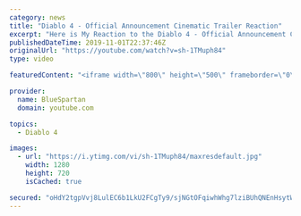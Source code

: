 ```yaml
---
category: news
title: "Diablo 4 - Official Announcement Cinematic Trailer Reaction"
excerpt: "Here is My Reaction to the Diablo 4 - Official Announcement Cinematic Trailer Let me know what you thought of thought of the cinematic in the comments down ..."
publishedDateTime: 2019-11-01T22:37:46Z
originalUrl: "https://youtube.com/watch?v=sh-1TMuph84"
type: video

featuredContent: "<iframe width=\"800\" height=\"500\" frameborder=\"0\" src=\"https://www.youtube.com/embed/sh-1TMuph84\" allow=\"accelerometer; autoplay; encrypted-media; gyroscope; picture-in-picture\" allowfullscreen></iframe>"

provider:
  name: BlueSpartan
  domain: youtube.com

topics:
  - Diablo 4

images:
  - url: "https://i.ytimg.com/vi/sh-1TMuph84/maxresdefault.jpg"
    width: 1280
    height: 720
    isCached: true

secured: "oHdY2tgpVvj8LulEC6b1LkU2FCgTy9/sjNGtOFqiwhWhg7lziBUhQNEnHsytWcFIPXK09EwMUCRKZZHuTcoMHa0ET5+nDLxdZNGEU07TMf74VDD1+Sbo5MkIqxNC4TNzsZVkLS6OxFaHDqtdEqkOBJJwlVDHQH1vmnQjREsP5ckVSutS1hj5/m3R044cC+0Egh3YUl0/tE5GiR/68xcire2X+3sIbKz/UE5oonJjz5rq4yNRbvzAgsrtUTe6z1taLcsgOdEO2vcnSHdVVG8aHchBiKit2jg4PGfnwMKsQ5G5pnfB++EU4DRDM/J35pW77K4BE9Q7rfZ8BZzt96KLKHQXftwS1Z273RBBC3Qn9SRV0B6xTbqUAnBkLBMyTWfiQoDn4ua1/VTr9Qgn7czbnm5sNHQ9c6xg2JCyWcG6Ik5nTd0BZ7D0oMORRTYru4wO;NaoSg8D0vCO9TTmAjoeHUQ=="
---
```


